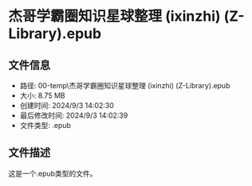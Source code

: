 ﻿# 杰哥学霸圈知识星球整理 (ixinzhi) (Z-Library).epub

## 文件信息
- 路径: 00-temp\杰哥学霸圈知识星球整理 (ixinzhi) (Z-Library).epub
- 大小: 8.75 MB
- 创建时间: 2024/9/3 14:02:30
- 最后修改时间: 2024/9/3 14:02:39
- 文件类型: .epub

## 文件描述
这是一个.epub类型的文件。


